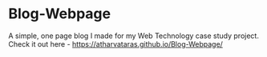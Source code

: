 # Blog-Webpage
A simple, one page blog I made for my Web Technology case study project.  
Check it out here - https://atharvataras.github.io/Blog-Webpage/
